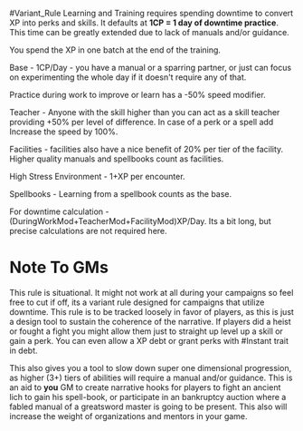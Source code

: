 #Variant_Rule
Learning and Training  requires spending downtime to convert XP into perks and skills. 
It defaults at  **1CP = 1 day of downtime practice**. This time can be greatly extended due to lack of manuals and/or guidance. 

You spend the XP in one batch at the end of the training.


Base - 1CP/Day - you have a manual or a sparring partner, or just can focus on experimenting the whole day if it doesn't require any of that.  

Practice during work to improve or learn has a -50% speed modifier.

Teacher - Anyone with the skill higher than you can act as a skill teacher providing +50% per level of difference. In case of a perk or a spell add Increase the speed by 100%.

Facilities - facilities also have a nice benefit of 20% per tier of the facility. Higher quality manuals and spellbooks count as facilities. 

High Stress Environment - 1+XP per encounter.  

Spellbooks - Learning from a spellbook counts as the base.  

For downtime calculation - (DuringWorkMod+TeacherMod+FacilityMod)XP/Day. Its a bit long, but precise calculations are not required here.
# Note To GMs
This rule is situational. It might not work at all during your campaigns so feel free to cut if off, its a variant rule designed for campaigns that utilize downtime. 
This rule is to be tracked loosely in favor of players, as this is just a design tool to sustain the coherence of the narrative. 
If players did a heist or fought a fight you might allow them just to straight up level up a skill or gain a perk.  You can even allow a XP debt or grant perks with #Instant trait in debt.


This also gives you a tool to slow down super one dimensional progression, as higher (3+) tiers of abilities will require a manual and/or guidance. This is an aid to **you** GM to create narrative hooks for players to fight an ancient lich to gain his spell-book, or participate in an bankruptcy auction where a fabled manual of a greatsword master is going to be present. This also will increase the weight of organizations and mentors in your game.
      